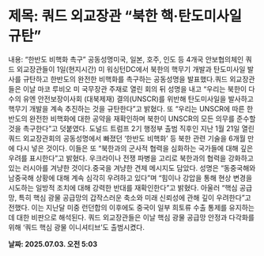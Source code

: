 # **제목: 쿼드 외교장관 “북한 핵·탄도미사일 규탄”**

  내용: “한반도 비핵화 촉구” 공동성명미국, 일본, 호주, 인도 등 4개국 안보협의체인 쿼드 외교장관들이 1일(현지시간) 미 워싱턴DC에서 북한의 핵무기 개발과 탄도미사일 발사를 규탄하고 한반도의 완전한 비핵화를 촉구하는 공동성명을 발표했다.쿼드 외교장관들은 이날 마코 루비오 미 국무장관 주재로 열린 회의 뒤 성명을 내고 “우리는 북한이 다수의 유엔 안전보장이사회 (대북제재) 결의(UNSCR)를 위반해 탄도미사일을 발사하고 핵무기 개발을 계속 추진하는 것을 규탄한다”고 밝혔다. 또 “우리는 UNSCR에 따른 한반도의 완전한 비핵화에 대한 공약을 재확인하며 북한이 UNSCR의 모든 의무를 준수할 것을 촉구한다”고 덧붙였다. 도널드 트럼프 2기 행정부 출범 직후인 지난 1월 21일 열린 쿼드 외교장관회의 공동성명에서 빠졌던 ‘한반도 비핵화’ 등 북한 관련 기술을 6개월 만에 다시 넣은 것이다. 이들은 또 “북한과의 군사적 협력을 심화하는 국가들에 대해 깊은 우려를 표시한다”고 밝혔다. 우크라이나 전쟁 파병을 고리로 북한과의 협력을 강화하고 있는 러시아를 겨냥한 것이다.중국을 겨냥한 견제 메시지도 담았다. 성명은 “동중국해와 남중국해 상황에 대해 계속 심각히 우려하고 있다”며 “힘이나 강압을 통해 현상 변경을 시도하는 일방적 조치에 대해 강력한 반대를 재확인한다”고 밝혔다. 아울러 “핵심 공급망, 특히 핵심 광물 공급망의 갑작스러운 축소와 미래 신뢰성에 관해 깊이 우려한다”고 전했다. 이는 지난달 미중 런던합의 이후에도 중국이 일부 희토류 수출 통제를 유지하는 데 대한 비판으로 해석된다. 쿼드 외교장관들은 이날 핵심 광물 공급망 안정과 다각화를 위해 ‘쿼드 핵심 광물 이니셔티브’도 출범시켰다.

  **날짜: 2025.07.03. 오전 5:03**